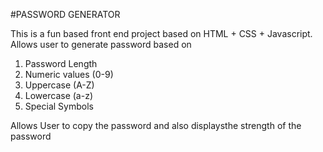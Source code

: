 #PASSWORD GENERATOR

This is a fun based front end project based on HTML + CSS + Javascript. Allows user to generate password based on
1. Password Length
2. Numeric values (0-9)
3. Uppercase (A-Z)
4. Lowercase (a-z)
5. Special Symbols

Allows User to copy the password and also displaysthe strength of the password 
